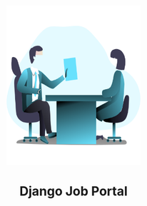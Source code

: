 <div align="center">

<img src="./screenshots/illustration.png" alt="Job Interview" width="300" height="356.5">

# Django Job Portal

</div>

